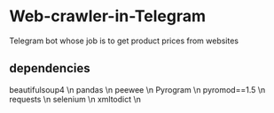 # Web-crawler-in-Telegram

Telegram bot whose job is to get product prices from websites

## dependencies

beautifulsoup4 \n
pandas \n
peewee \n
Pyrogram \n
pyromod==1.5 \n
requests \n
selenium \n
xmltodict \n
